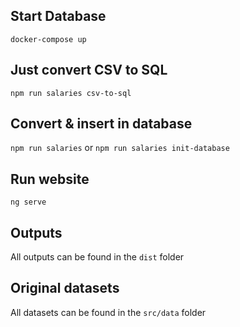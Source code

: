 ## Start Database

`docker-compose up`

## Just convert CSV to SQL

`npm run salaries csv-to-sql`

## Convert & insert in database

`npm run salaries` or `npm run salaries init-database`

## Run website

`ng serve`

## Outputs

All outputs can be found in the `dist` folder

## Original datasets

All datasets can be found in the `src/data` folder
